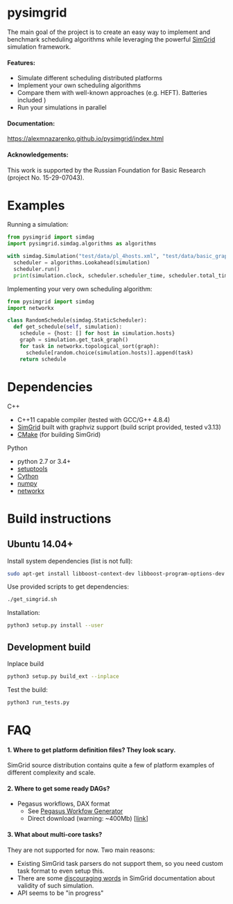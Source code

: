 pysimgrid
=========

The main goal of the project is to create an easy way to implement and benchmark
scheduling algorithms while leveraging the powerful [SimGrid](http://simgrid.gforge.inria.fr) simulation framework.

#### Features:

* Simulate different scheduling distributed platforms
* Implement your own scheduling algorithms
* Compare them with well-known approaches (e.g. HEFT). Batteries included )
* Run your simulations in parallel

#### Documentation:

https://alexmnazarenko.github.io/pysimgrid/index.html

#### Acknowledgements:

This work is supported by the Russian Foundation for Basic Research
(project No. 15-29-07043).

Examples
========

Running a simulation:

```python
from pysimgrid import simdag
import pysimgrid.simdag.algorithms as algorithms

with simdag.Simulation("test/data/pl_4hosts.xml", "test/data/basic_graph.dot") as simulation:
  scheduler = algorithms.Lookahead(simulation)
  scheduler.run()
  print(simulation.clock, scheduler.scheduler_time, scheduler.total_time)
```


Implementing your very own scheduling algorithm:

```python
from pysimgrid import simdag
import networkx

class RandomSchedule(simdag.StaticScheduler):
  def get_schedule(self, simulation):
    schedule = {host: [] for host in simulation.hosts}
    graph = simulation.get_task_graph()
    for task in networkx.topological_sort(graph):
      schedule[random.choice(simulation.hosts)].append(task)
    return schedule
```


Dependencies
============

C++

* C++11 capable compiler (tested with GCC/G++ 4.8.4)
* [SimGrid](http://simgrid.gforge.inria.fr/download.php) built with graphviz support (build script provided, tested v3.13)
* [CMake](https://cmake.org/) (for building SimGrid)

Python

* python 2.7 or 3.4+
* [setuptools](https://pypi.python.org/pypi/setuptools)
* [Cython](http://cython.org/)
* [numpy](http://www.numpy.org/)
* [networkx](https://networkx.github.io/)



Build instructions
==================

Ubuntu 14.04+
-------------

Install system dependencies (list is not full):

```bash
sudo apt-get install libboost-context-dev libboost-program-options-dev libboost-filesystem-dev doxygen graphviz-dev
```

Use provided scripts to get dependencies:

```bash
./get_simgrid.sh
```

Installation:

```bash
python3 setup.py install --user
```

Development build
-----------------

Inplace build

```bash
python3 setup.py build_ext --inplace
```

Test the build:

```bash
python3 run_tests.py
```

FAQ
===

#### 1. Where to get platform definition files? They look scary.

SimGrid source distribution contains quite a few of platform examples of different complexity and scale.


#### 2. Where to get some ready DAGs?

* Pegasus workflows, DAX format  
    * See [Pegasus Workfow Generator](https://confluence.pegasus.isi.edu/display/pegasus/WorkflowGenerator)
    * Direct download (warning: ~400Mb) [[link](https://download.pegasus.isi.edu/misc/SyntheticWorkflows.tar.gz)]


#### 3. What about multi-core tasks?

They are not supported for now. Two main reasons:

* Existing SimGrid task parsers do not support them, so you need custom task format to even setup this.
* There are some [discouraging words](http://simgrid.gforge.inria.fr/simgrid/latest/doc/platform.html#pf_Cr)
in SimGrid documentation about validity of such simulation.
* API seems to be "in progress"
